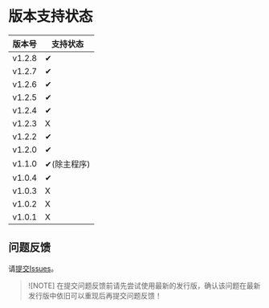 # 版本支持状态

| 版本号 | 支持状态 |
|-----|-----|
| v1.2.8 | ✔ |
| v1.2.7 | ✔ |
| v1.2.6 | ✔ |
| v1.2.5 | ✔ |
| v1.2.4 | ✔ |
| v1.2.3 | X |
| v1.2.2 | ✔ |
| v1.2.0 | ✔ |
| v1.1.0 | ✔(除主程序) |
| v1.0.4 | ✔ |
| v1.0.3 | X |
| v1.0.2 | X |
| v1.0.1 | X |

## 问题反馈

请[提交Issues](https://github.com/DuckDuckStudio/Fufu_Tools/issues/new)。

> ![NOTE]
> 在提交问题反馈前请先尝试使用最新的发行版，确认该问题在最新发行版中依旧可以重现后再提交问题反馈！